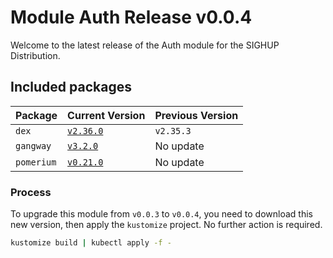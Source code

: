 # Module Auth Release v0.0.4

Welcome to the latest release of the Auth module for the SIGHUP Distribution.

## Included packages

| Package    | Current Version                                                           | Previous Version |
| ---------- | ------------------------------------------------------------------------- | ---------------- |
| `dex`      | [`v2.36.0`](https://github.com/dexidp/dex/releases/tag/v2.36.0)           | `v2.35.3`        |
| `gangway`  | [`v3.2.0`](https://github.com/vmware-archive/gangway/releases/tag/v3.2.0) | No update        |
| `pomerium` | [`v0.21.0`](https://github.com/pomerium/pomerium/releases/tag/v0.21.0)    | No update        |

### Process

To upgrade this module from `v0.0.3` to `v0.0.4`, you need to download this new version, then apply the `kustomize` project. No further action is required.

```bash
kustomize build | kubectl apply -f -
```

